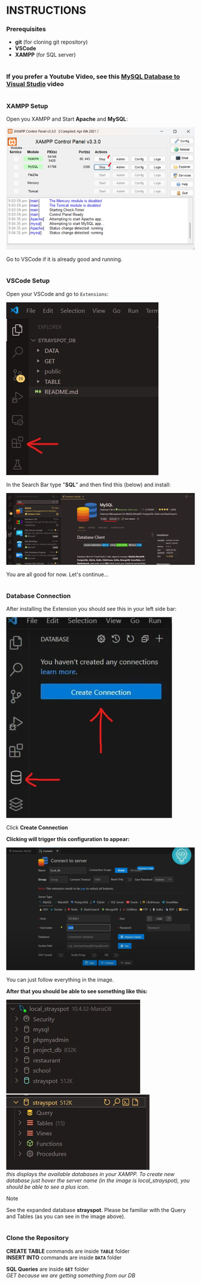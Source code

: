 # INSTRUCTIONS

### Prerequisites
- **git** (for cloning git repository)
- **VSCode**
- **XAMPP** (for SQL server)

# 

### If you prefer a Youtube Video, see this [MySQL Database to Visual Studio](https://www.youtube.com/watch?v=fU9ngotJz1w) video

#
### XAMPP Setup 
Open you XAMPP and Start **Apache** and **MySQL**:  

![XAMPP](./public/xampp.jpg)  

Go to VSCode if it is already good and running.  

#
### VSCode Setup
Open your VSCode and go to `Extensions`:  

![Extension](./public/extension.jpg)


In the Search Bar type "**SQL**" and then find this (below) and install:  

![SQL](./public/SQL.jpg)

You are all good for now. Let's continue...   
#


### Database Connection
After installing the Extension you should see this in your left side bar:  

![connection](./public/connection.jpg)

Click **Create Connection**

**Clicking will trigger this configuration to appear:**  

![connect-server](./public/connect-server.jpg)

You can just follow everything in the image.

**After that you should be able to see something like this:**  

![connected](./public/connected.jpg)  ![expand](./public/expand.jpg)  
*this displays the available databases in your XAMPP. To create new database just hover the server name (in the image is local_strayspot), you should be able to see a plus icon.*

> [!NOTE]  
> See the expanded database **strayspot**. Please be familiar with the Query and Tables (as you can see in the image above).

#
### Clone the Repository

**CREATE TABLE** commands are inside **`TABLE`** folder\
**INSERT INTO** commands are inside  **`DATA`** folder
 
**SQL Queries** are inside **`GET`** folder\
*GET because we are getting something from our DB*
